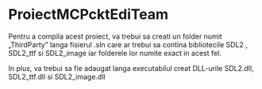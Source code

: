# ProiectMCPcktEdiTeam
Pentru a compila acest proiect, va trebui sa creati un folder numit „ThirdParty” langa fisierul .sln care ar trebui sa contina bibliotecile SDL2 , SDL2_ttf si SDL2_image iar folderele lor numite exact in acest fel.

In plus, va trebui sa fie adaugat langa executabilul creat DLL-urile SDL2.dll, SDL2_ttf.dll si SDL2_image.dll